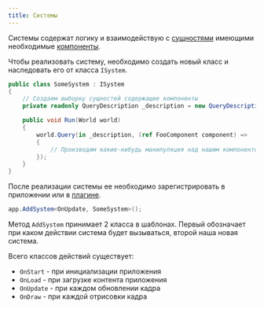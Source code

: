 ```yaml
---
title: Системы
---
```


Системы содержат логику и взаимодействую с [сущностями](/engine/enity) имеющими необходимые [компоненты](/engine/components).

Чтобы реализовать систему, необходимо создать новый класс и наследовать его от класса `ISystem`.

```cs
public class SomeSystem : ISystem
{
    // Создаем выборку сущностей содержащие компоненты
    private readonly QueryDescription _description = new QueryDescription().WithAll<FooComponent>();

    public void Run(World world)
    {
        world.Query(in _description, (ref FooComponent component) =>
        {
            // Производим какие-нибудь манипуляция над нашим компонентом
        });
    }
}
```

После реализации системы ее необходимо зарегистрировать в приложении или в [плагине](/engine/plugins).

```cs
app.AddSystem<OnUpdate, SomeSystem>();
```

Метод `AddSystem` принимает 2 класса в шаблонах. Первый обозначает при каком действии система будет вызываться, второй наша новая система.

Всего классов действий существует:

- `OnStart` - при инициализации приложения
- `OnLoad` - при загрузке контента приложения
- `OnUpdate` - при каждом обновлении кадра
- `OnDraw` - при каждой отрисовки кадра
